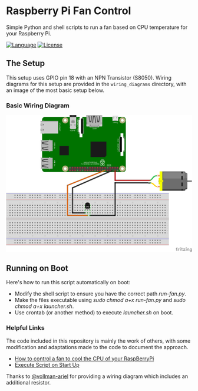# Raspberry Pi Fan Control

Simple Python and shell scripts to run a fan based on CPU temperature for your Raspberry Pi. 

[![Language](https://img.shields.io/badge/python-3.5%20%7C%203.6%20%7C%203.7%20%7C%203.8-blue)](#)
[![License](https://img.shields.io/github/license/vc1492a/Raspberry-Pi-Fan-Control)](https://opensource.org/licenses/MIT)

## The Setup

This setup uses GPIO pin 18 with an NPN Transistor (S8050). Wiring diagrams 
for this setup are provided in the `wiring_diagrams` directory, with an image 
of the most basic setup below.

### Basic Wiring Diagram

![Raspberry Pi Fan Wiring Diagram](wiring_diagrams/basic.png)

## Running on Boot

Here's how to run this script automatically on boot:
- Modify the shell script to ensure you have the correct path _run-fan.py_.
- Make the files executable using _sudo chmod a+x run-fan.py_ and _sudo chmod a+x launcher.sh_.
- Use crontab (or another method) to execute _launcher.sh_ on boot. 

### Helpful Links

The code included in this repository is mainly the work of others, with some modification 
and adaptations made to the code to document the approach. 

- [How to control a fan to cool the CPU of your RaspBerryPi](https://hackernoon.com/how-to-control-a-fan-to-cool-the-cpu-of-your-raspberrypi-3313b6e7f92c)
- [Execute Script on Start Up](https://raspberrypi.stackexchange.com/questions/8734/execute-script-on-start-up)

Thanks to [@vollman-ariel](https://github.com/vollmann-ariel) for providing a 
wiring diagram which includes an additional resistor. 
